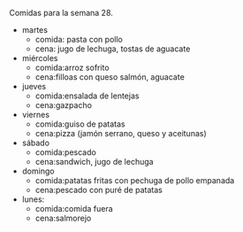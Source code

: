 Comidas para la semana 28.
- martes
  - comida: pasta con pollo
  - cena: jugo de lechuga, tostas de aguacate
- miércoles
  - comida:arroz sofrito
  - cena:filloas con queso salmón, aguacate
- jueves
  - comida:ensalada de lentejas
  - cena:gazpacho
- viernes
  - comida:guiso de patatas
  - cena:pizza (jamón serrano, queso y aceitunas)
- sábado
  - comida:pescado
  - cena:sandwich, jugo de lechuga
- domingo
  - comida:patatas fritas con pechuga de pollo empanada
  - cena:pescado con puré de patatas
- lunes:
  - comida:comida fuera
  - cena:salmorejo
